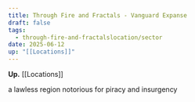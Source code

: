 ```yaml
---
title: Through Fire and Fractals - Vanguard Expanse
draft: false
tags:
  - through-fire-and-fractalslocation/sector
date: 2025-06-12
up: "[[Locations]]"
---
```

**Up.** [[Locations]]

a lawless region notorious for piracy and insurgency